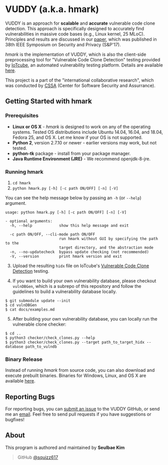 # VUDDY (a.k.a. hmark)

VUDDY is an approach for **scalable** and **accurate** vulnerable code clone
detection. This approach is specifically designed to accurately find
vulnerabilities in massive code bases (e.g., Linux kernel, 25 MLoC).
Principles and results are discussed in our
[paper](https://ccs.korea.ac.kr/pds/SNP17.pdf), which was published in 38th
IEEE Symposium on Security and Privacy (S&P'17).

*hmark* is the implementation of VUDDY, which is also the client-side
preprocessing tool for "Vulnerable Code Clone Detection" testing provided by
[IoTcube](https://iotcube.net), an automated vulnerability testing platform.
Details are available [here](https://iotcube.net/userguide/manual/hmark).

This project is a part of the "international collaborative research", which
was conducted by [CSSA](https://cssa.korea.ac.kr) (Center for Software
Security and Assurrance).

## Getting Started with hmark

### Prerequisites
- **Linux or OS X** - *hmark* is designed to work on any of the operating
  systems. Tested OS distributions include Ubuntu 14.04, 16.04, and 18.04,
  Fedora 25, and OS X. Let me know if your OS is not supported.
- **Python 2**, version 2.7.10 or newer - earlier versions may work, but not
  tested.
- **python-tk** package - install from your package manager.
- **Java Runtime Environment (JRE)** - We recommend openjdk-8-jre.

### Running hmark
1. `cd hmark`
2. `python hmark.py [-h] [-c path ON/OFF] [-n] [-V]`

You can see the help message below by passing an `-h` (or `--help`) argument.
```
usage: python hmark.py [-h] [-c path ON/OFF] [-n] [-V]

- optional arguments:
  -h, --help            show this help message and exit

  -c path ON/OFF, --cli-mode path ON/OFF
                        run hmark without GUI by specifying the path to the
                        target directory, and the abstraction mode
  -n, --no-updatecheck  bypass update checking (not recommended)
  -V, --version         print hmark version and exit
```
3. Upload the resulting `hidx` file on IoTcube's [Vulnerable Code Clone
   Detection](https://iotcube.net/process/type/wf1) testing.

4. If you want to build your own vulnerability database, please checkout
`vulnDBGen`, which is a subrepo of this repository and follow the guidelines
to build a vulnerability database locally.
```
$ git submodule update --init
$ cd vulnDBGen
$ cat docs/examples.md
```

5. After building your own vulnerability database, you can locally run the
   vulnerable clone checker:
```
$ cd ..
$ python3 checker/check_clones.py --help
$ python3 checker/check_clones.py --target path_to_target_hidx --database path_to_vulndb
```

### Binary Release
Instead of running *hmark* from source code, you can also download and execute
prebuilt binaries. Binaries for Windows, Linux, and OS X are available
[here](https://iotcube.net/downloads).

## Reporting Bugs
For reporting bugs, you can [submit an
issue](https://github.com/iotcube/hmark/issues) to the VUDDY GitHub, or send
me an <a href="mailto:seulbae@gatech.edu">email</a>. Feel free to send pull
requests if you have suggestions or bugfixes!

## About
This program is authored and maintained by **Seulbae Kim**
> GitHub [@squizz617](https://github.com/squizz617)

